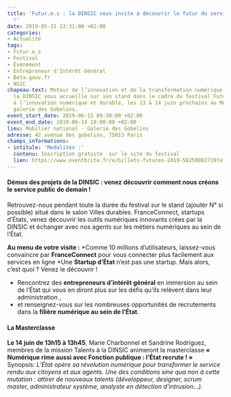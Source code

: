 ```yaml
---
title: 'Futur.e.s : la DINSIC vous invite à découvrir le futur du service public numérique
  !'
date: 2019-05-31 13:31:00 +02:00
categories:
- Actualité
tags:
- Futur.e.s
- Festival
- Évènement
- Entrepreneur d'Intérêt Général
- Beta.gouv.fr
- NSIC
chapeau-text: Moteur de l’innovation et de la transformation numérique de l’État,
  la DINSIC vous accueille sur son stand dans le cadre du festival Futur.e.s, dédié
  à l’innovation numérique et durable, les 13 & 14 juin prochains au Mobilier national,
  galerie des Gobelins.
event_start_date: 2019-06-13 09:30:00 +02:00
event_end_date: 2019-06-14 19:00:00 +02:00
lieu: Mobilier national - Galerie des Gobelins
adresse: 42 avenue des gobelins, 75013 Paris
champs_informations:
- intitule: 'Modalités :'
  contenu: Inscription gratuite  sur le site du festival
  lien: https://www.eventbrite.fr/e/billets-futures-2019-58250802719?aff=ebdssbdestsearch
---
```


#### Démos des projets de la DINSIC : venez découvrir comment nous créons le service public de demain !
Retrouvez-nous pendant toute la durée du festival sur le stand (ajouter N° si possible) situé dans le salon Villes durables. FranceConnect, startups d’États, venez découvrir les outils numériques innovants crées par la DINSIC et échanger avec nos agents sur les métiers numériques au sein de l’État.  

**Au menu de votre visite :** 
*Comme 10 millions d’utilisateurs, laissez-vous convaincre par **FranceConnect** pour vous connecter plus facilement aux services en ligne
*Une **Startup d’État** n’est pas une startup. Mais alors, c’est quoi ? Venez le découvrir !
* Rencontrez des **entrepreneurs d’intérêt général** en immersion au sein de l’État qui vous en diront plus sur les défis qu’ils relèvent dans leur administration ,
* et renseignez-vous sur les nombreuses opportunités de recrutements dans la **filière numérique au sein de l’État**. 

#### La Masterclasse
**Le 14 juin de 13h15 à 13h45**, Marie Charbonnel et Sandrine Rodriguez, membres de la mission Talents à la DINSIC animeront la masterclasse **« Numérique rime aussi avec Fonction publique : l’État recrute ! »** <br> Synopsis: *L’État opère sa révolution numérique pour transformer le service rendu aux citoyens et aux agents. Une des conditions sine qua non à cette mutation : attirer de nouveaux talents (développeur, designer, scrum master, administrateur système, analyste en détection d’intrusion…).*

